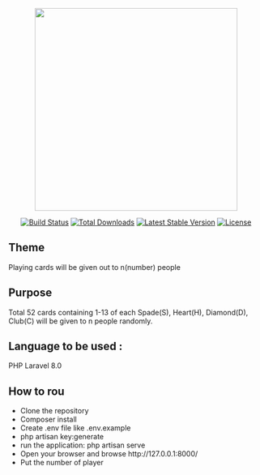 <p align="center"><a href="https://laravel.com" target="_blank"><img src="https://raw.githubusercontent.com/laravel/art/master/logo-lockup/5%20SVG/2%20CMYK/1%20Full%20Color/laravel-logolockup-cmyk-red.svg" width="400"></a></p>

<p align="center">
<a href="https://travis-ci.org/laravel/framework"><img src="https://travis-ci.org/laravel/framework.svg" alt="Build Status"></a>
<a href="https://packagist.org/packages/laravel/framework"><img src="https://poser.pugx.org/laravel/framework/d/total.svg" alt="Total Downloads"></a>
<a href="https://packagist.org/packages/laravel/framework"><img src="https://poser.pugx.org/laravel/framework/v/stable.svg" alt="Latest Stable Version"></a>
<a href="https://packagist.org/packages/laravel/framework"><img src="https://poser.pugx.org/laravel/framework/license.svg" alt="License"></a>
</p>

## Theme
Playing cards will be given out to n(number) people

## Purpose
Total 52 cards containing 1-13 of each Spade(S), Heart(H), Diamond(D), Club(C) will be given to n people randomly.


##  Language to be used :
PHP Laravel 8.0

## How to rou
<ul>
<li>Clone the repository</li>
<li>Composer install</li>
<li>Create .env file like .env.example</li>
<li>php artisan key:generate</li>
<li>run the application:   php artisan serve </li>
<li>Open your browser and browse http://127.0.0.1:8000/</li>
<li>Put the number of player</li>
</ul>
